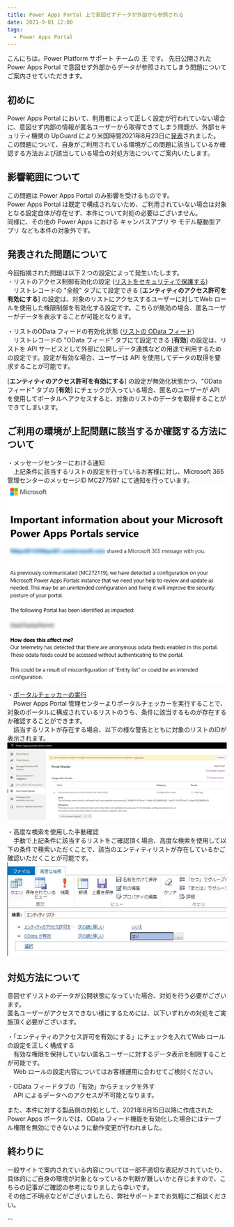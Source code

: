 ```yaml
---
title: Power Apps Portal 上で意図せずデータが外部から参照される
date: 2021-9-01 12:00
tags:
  - Power Apps Portal
---
```


こんにちは。Power Platform サポート チームの 王 です。
先日公開された Power Apps Portal で意図せず外部からデータが参照されてしまう問題についてご案内させていただきます。

<!-- more -->

## 初めに

Power Apps Portal において、利用者によって正しく設定が行われていない場合に、意図せず内部の情報が匿名ユーザーから取得できてしまう問題が、外部セキュリティ機関の UpGuard により米国時間2021年8月23日に[発表](https://www.upguard.com/breaches/power-apps)されました。  
この問題について、自身がご利用されている環境がこの問題に該当しているか確認する方法および該当している場合の対処方法についてご案内いたします。


## 影響範囲について

この問題は Power Apps Portal のみ影響を受けるものです。  
Power Apps Portal は既定で構成されないため、ご利用されていない場合は対象となる設定自体が存在せず、本件について対処の必要はございません。  
同様に、その他の Power Apps における キャンバスアプリ や モデル駆動型アプリ なども本件の対象外です。


## 発表された問題について

今回指摘された問題は以下２つの設定によって発生いたします。  
・リストのアクセス制御有効化の設定 ([リストをセキュリティで保護する](https://docs.microsoft.com/ja-jp/powerapps/maker/portals/configure/entity-lists#securing-lsists))  
　リストレコードの "全般" タブにて設定できる [**エンティティのアクセス許可を有効にする**] の設定は、対象のリストにアクセスするユーザーに対してWeb ロールを使用した権限制御を有効化する設定です。こちらが無効の場合、匿名ユーザーがデータを表示することが可能となります。  

・リストのOData フィードの有効化状態 ([リストの OData フィード](https://docs.microsoft.com/en-us/powerapps/maker/portals/configure/entity-lists#list-odata-feeds))  
　リストレコードの "OData フィード" タブにて設定できる [**有効**] の設定は、リストを API サービスとして外部に公開しデータ連携などの用途で利用するための設定です。設定が有効な場合、ユーザーは API を使用してデータの取得を要求することが可能です。  


[**エンティティのアクセス許可を有効にする**] の設定が無効化状態かつ、"OData フィード" タブの [**有効**] にチェックが入っている場合、匿名のユーザーが API を使用してポータルへアクセスすると、対象のリストのデータを取得することができてしまいます。


## ご利用の環境が上記問題に該当するか確認する方法について

・メッセージセンターにおける通知  
　上記条件に該当するリストの設定を行っているお客様に対し、Microsoft 365 管理センターのメッセージID MC277597 にて通知を行っています。  
![](./OData-risk-in-portal/MC277597.png)

・[ポータルチェッカーの実行](https://docs.microsoft.com/ja-jp/powerapps/maker/portals/admin/portal-checker)  
　Power Apps Portal 管理センターよりポータルチェッカーを実行することで、対象のポータルに構成されているリストのうち、条件に該当するものが存在するか確認することができます。  
　該当するリストが存在する場合、以下の様な警告とともに対象のリストのIDが表示されます。  
![](./OData-risk-in-portal/portalchecker.png)

・高度な検索を使用した手動確認  
　手動で上記条件に該当するリストをご確認頂く場合、高度な検索を使用して以下の条件で検索いただくことで、該当のエンティティリストが存在しているかご確認いただくことが可能です。  
![](./OData-risk-in-portal/advancedfind.png)


## 対処方法について

意図せずリストのデータが公開状態になっていた場合、対処を行う必要がございます。  
匿名ユーザーがアクセスできない様にするためには、以下いずれかの対処をご実施頂く必要がございます。  

・「エンティティのアクセス許可を有効にする」にチェックを入れてWeb ロールの設定を正しく構成する  
　有効な権限を保持していない匿名ユーザーに対するデータ表示を制限することが可能です。  
　Web ロールの設定内容についてはお客様運用に合わせてご検討ください。  

・OData フィードタブの「有効」からチェックを外す  
　API によるデータへのアクセスが不可能となります。  

また、本件に対する製品側の対処として、2021年8月15日以降に作成されたPower Apps ポータルでは、OData フィード機能を有効化した場合にはテーブル権限を無効にできないように動作変更が行われました。  

## 終わりに

一般サイトで案内されている内容については一部不適切な表記がされていたり、具体的にご自身の環境が対象となっているか判断が難しいかと存じますので、こちらの記事がご確認の参考になりましたら幸いです。  
その他ご不明点などがございましたら、弊社サポートまでお気軽にご相談ください。  


--